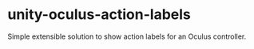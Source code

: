# unity-oculus-action-labels
Simple extensible solution to show action labels for an Oculus controller.
